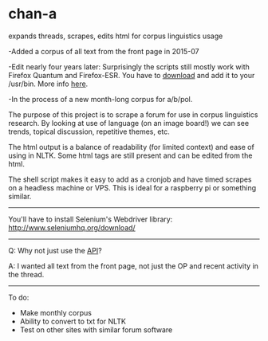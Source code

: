 # chan-a
expands threads, scrapes, edits html for corpus linguistics usage

-Added a corpus of all text from the front page in 2015-07 

-Edit nearly four years later:  Surprisingly the scripts still mostly work with Firefox Quantum and Firefox-ESR.  You have to [download](https://github.com/mozilla/geckodriver/releases) and add it to your /usr/bin.  More info [here](https://pypi.org/project/selenium/).

-In the process of a new month-long corpus for a/b/pol.

The purpose of this project is to scrape a forum for use in corpus linguistics research.
By looking at use of language (on an image board!) we can see trends, topical discussion, repetitive themes, etc.

The html output is a balance of readability (for limited context) and ease of using in NLTK.  Some html tags are still present and can be edited from the html.

The shell script makes it easy to add as a cronjob and have timed scrapes on a headless machine or VPS.  This is ideal for a raspberry pi or something similar.

---

You'll have to install Selenium's Webdriver library:  http://www.seleniumhq.org/download/

---

Q:  Why not just use the [API](https://github.com/4chan/4chan-API)?

A:  I wanted all text from the front page, not just the OP and recent activity in the thread.

---

To do:

* Make monthly corpus
* Ability to convert to txt for NLTK
* Test on other sites with similar forum software


